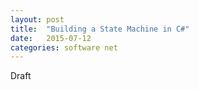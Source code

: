 ```yaml
---
layout: post
title:  "Building a State Machine in C#"
date:   2015-07-12
categories: software net
---
```


Draft
